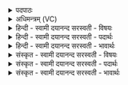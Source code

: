 <details><summary>पदपाठः</summary>

आ। ना॒स॒त्या॒। त्रि॒भिरिति॑ त्रि॒ऽभिः। ए॒का॒द॒शैः। इ॒ह। दे॒वेभिः॑। या॒त॒म्। म॒धु॒पेय॒मिति॑ मधु॒पेऽय॑म्। अ॒श्वि॒ना॒। प्र। आयुः॑। तारि॑ष्टम्। निः। रपा॑सि। मृ॒क्ष॒त॒म्। सेध॑तम्। द्वेषः॑। भव॑तम्। स॒चा॒भुवेति॑ सचा॒ऽभुवा॑। ४७।
</details>

<details><summary>अधिमन्त्रम् (VC)</summary>

- अश्विनौ देवते
- हिरण्यस्तूप ऋषिः
- जगती
- निषादः
</details>

<details><summary>हिन्दी - स्वामी दयानन्द सरस्वती  - विषयः</summary>

अब कौन जगत् के हितैषी हों, इस विषय को अगले मन्त्र में कहा है ॥
</details>

<details><summary>हिन्दी - स्वामी दयानन्द सरस्वती  - पदार्थः</summary>

पदार्थान्वयभाषाः -  हे (नासत्या) असत्य आचरण से रहित (अश्विना) राज्य और प्रजा के विद्वानो ! जैसे तुम (इह) इस जगत् में (त्रिभिः) एकादशैः) तेंतीस (देवेभिः) उत्तम पृथिवी आदि (आठ वसु, प्राणादि ग्यारह रुद्र, बारह महीनों तथा बिजुली और यज्ञ) तेंतीस देवताओं के साथ (मधुपेयम्) मधुर गुणों से युक्त पीने योग्य ओषधियों के रस को (आ, यातम्) अच्छे प्रकार प्राप्त होओ वा उसके लिये आया करो। (रपांसि) पापों को (मृक्षतम्) शुद्ध किया करो। (द्वेषः) द्वेषादि दोषयुक्त प्राणियों का (निः, सेधतम्) खण्डन वा निवारण किया करो। (सचाभुवा) सत्य पुरुषार्थ के साथ कार्यों में संयुक्त (भवतम्) होओ और (आयुः) जीवन को (प्र, तारिष्टम्) अच्छे प्रकार बढ़ाओ, वैसे हम लोग होवें ॥४७ ॥
</details>

<details><summary>हिन्दी - स्वामी दयानन्द सरस्वती  - भावार्थः</summary>

भावार्थभाषाः -  वे ही लोग जगत् के हितैषी हैं, जो पृथिवी आदि सृष्टि की विद्या को जान के दूसरों को ग्रहण करावें, दोषों को दूर करें और अधिक काल जीवन के विधान का प्रचार किया करें ॥४७ ॥
</details>

<details><summary>संस्कृत - स्वामी दयानन्द सरस्वती  - विषयः</summary>

अथ के जगद्धितैषिण इत्याह ॥
</details>

<details><summary>संस्कृत - स्वामी दयानन्द सरस्वती  - पदार्थः</summary>

पदार्थान्वयभाषाः -  हे नासत्याऽश्विना ! यथा युवामिह त्रिभिरेकादशैर्देवेभिः सह मधुपेयमायातम्, रपांसि मृक्षतं द्वेषो निःषेधतं सचाभुवा भवतमायुः प्रतारिष्टम्, तथा वयमपि भवेम ॥४७ ॥
</details>

<details><summary>संस्कृत - स्वामी दयानन्द सरस्वती  - भावार्थः</summary>

भावार्थभाषाः -  त एव जगद्धितैषिणो ये पृथिव्यादिसृष्टिविद्यां विज्ञायाऽन्यान् ग्राहयेयुर्दोषान् दूरीकुर्युश्चिरंजीवनस्य विधानं च प्रचारयेयुः ॥४७ ॥
</details>